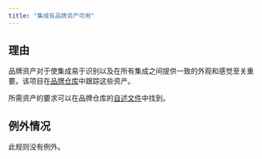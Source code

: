 ```yaml
---
title: "集成有品牌资产可用"
---
```


## 理由

品牌资产对于使集成易于识别以及在所有集成之间提供一致的外观和感觉至关重要。该项目在[品牌仓库](https://github.com/home-assistant/brands)中跟踪这些资产。

所需资产的要求可以在品牌仓库的[自述文件](https://github.com/home-assistant/brands/blob/master/README.md)中找到。

## 例外情况

此规则没有例外。
